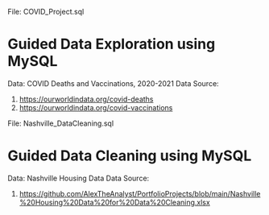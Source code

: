 File: COVID_Project.sql
# Guided Data Exploration using MySQL
Data: COVID Deaths and Vaccinations, 2020-2021
Data Source: 
1. https://ourworldindata.org/covid-deaths
2. https://ourworldindata.org/covid-vaccinations

File: Nashville_DataCleaning.sql
# Guided Data Cleaning using MySQL
Data: Nashville Housing Data
Data Source: 
1. https://github.com/AlexTheAnalyst/PortfolioProjects/blob/main/Nashville%20Housing%20Data%20for%20Data%20Cleaning.xlsx
